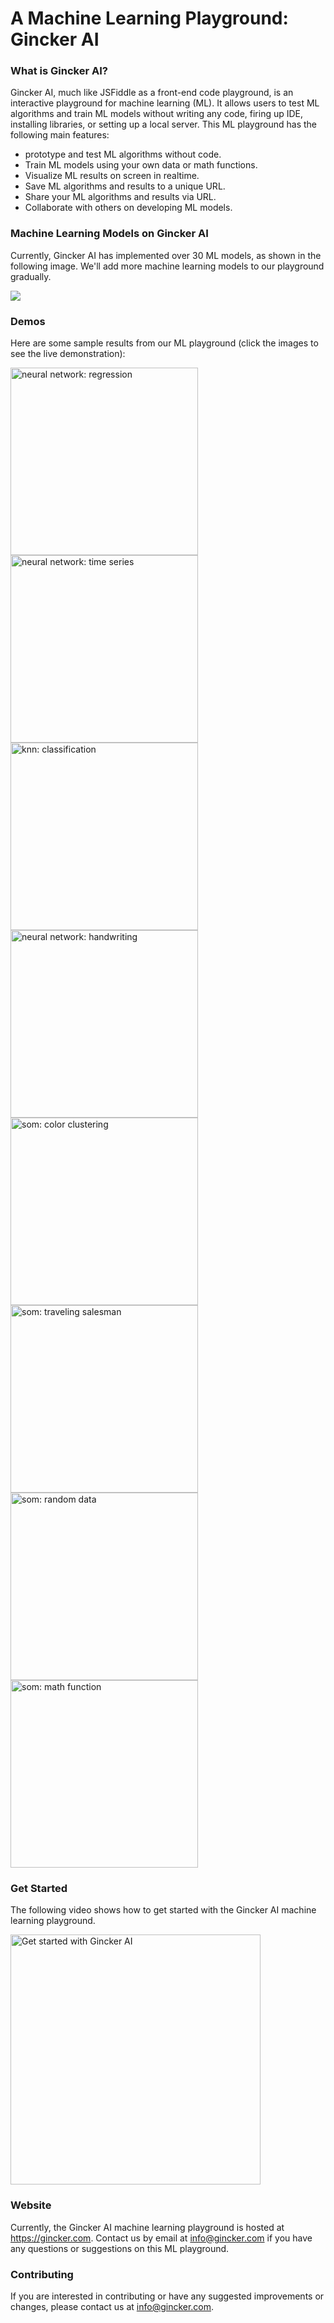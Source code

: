 # A Machine Learning Playground: Gincker AI


### What is Gincker AI?

Gincker AI, much like JSFiddle as a front-end code playground, is an interactive playground for machine learning (ML). It allows users to 
test ML algorithms and train ML models without writing any code, firing up IDE, installing libraries, or setting up a local server. This ML
playground has the following main features:

- prototype and test ML algorithms without code.
- Train ML models using your own data or math functions.
- Visualize ML results on screen in realtime.
- Save ML algorithms and results to a unique URL.
- Share your ML algorithms and results via URL.
- Collaborate with others on developing ML models.

### Machine Learning Models on Gincker AI

Currently, Gincker AI has implemented over 30 ML models, as shown in the following image. We'll add more machine learning models to our playground gradually.

<img src="https://gincker.com/images/ai/gincker-ai.png">

### Demos

Here are some sample results from our ML playground (click the images to see the live demonstration):

[<img src="https://gincker.com/images/ai/nn-regr.png" width="300" width="300" title="neural network: regression">](https://gincker.com/AI/neural-network-regression-levenberg-marquardt)
[<img src="https://gincker.com/images/ai/nn-timeseries.png" width="300" width="300" title="neural network: time series">](https://gincker.com/AI/neural-network-time-series-levenberg-marquardt#O3i2FtBKcU)
[<img src="https://gincker.com/images/ai/knn-class.png" width="300" width="300" title="knn: classification">](https://gincker.com/AI/k-nearest-neighbor)
[<img src="https://gincker.com/images/ai/nn-handwriting.png" width="300" width="300" title="neural network: handwriting">](https://gincker.com/AI/convolutional-neural-network)
[<img src="https://gincker.com/images/ai/som-color.png" width="300" width="300" title="som: color clustering">](https://gincker.com/AI/neural-network-kohonen-color-map)
[<img src="https://gincker.com/images/ai/som-salesman.png" width="300" width="300" title="som: traveling salesman">](https://gincker.com/AI/neural-network-traveling-salesman)
[<img src="https://gincker.com/images/ai/som-random.png" width="300" width="300" title="som: random data">](https://gincker.com/AI/neural-network-kohonen-self-organizing-map)
[<img src="https://gincker.com/images/ai/som-function.png" width="300" width="300" title="som: math function">](https://gincker.com/AI/neural-network-self-organizing-map-function)

### Get Started 

The following video shows how to get started with the Gincker AI machine learning playground.

[<img src="https://gincker.com/images/ai/youtube.png" width="400" width="300" title="Get started with Gincker AI">](https://www.youtube.com/watch?v=ePJCbmpn4QI)


### Website

Currently, the Gincker AI machine learning playground is hosted at https://gincker.com. Contact us by email at <a href="mailto:info@gincker.com">info@gincker.com</a> if you have any questions or
suggestions on this ML playground.

### Contributing

If you are interested in contributing or have any suggested improvements or changes, please contact us at <a href="mailto:info@gincker.com">info@gincker.com</a>.
